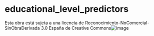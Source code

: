 # educational_level_predictors

Esta obra está sujeta a una licencia de Reconocimiento-NoComercial-SinObraDerivada 3.0 España de Creative Commons![image](https://user-images.githubusercontent.com/49527380/120245383-5187a500-c26d-11eb-8ead-1c3fd59ea1a7.png)
